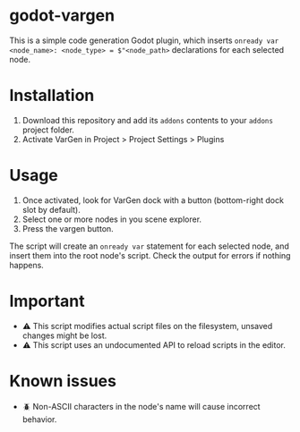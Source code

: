 # godot-vargen

This is a simple code generation Godot plugin, which inserts `onready var <node_name>: <node_type> = $"<node_path>` declarations for each selected node.

# Installation

1. Download this repository and add its `addons` contents to your `addons` project folder.
2. Activate VarGen in Project > Project Settings > Plugins

# Usage

1. Once activated, look for VarGen dock with a button (bottom-right dock slot by default). 
2. Select one or more nodes in you scene explorer. 
3. Press the vargen button.

The script will create an `onready var` statement for each selected node, and insert them into the root node's script. Check the output for errors if nothing happens.

# Important

- ⚠️ This script modifies actual script files on the filesystem, unsaved changes might be lost.
- ⚠️ This script uses an undocumented API to reload scripts in the editor.

# Known issues

- 🪲 Non-ASCII characters in the node's name will cause incorrect behavior.
